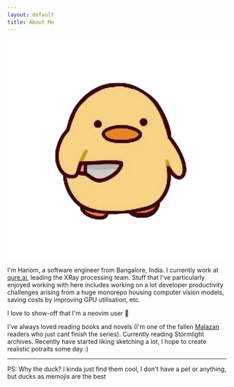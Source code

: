 ```yaml
---
layout: default
title: About Me
---
```


<img class="profile-picture" src="/assets/duck-with-knife.png">

I'm Hariom, a software engineer from Bangalore, India. I currently work at [qure.ai](https://www.qure.ai), leading the XRay processing team. Stuff that I've particularly enjoyed working with here includes working on a lot developer productivity challenges arising from a huge monorepo housing computer vision models, saving costs by improving GPU utilisation, etc.

I love to show-off that I'm a neovim user 🌚

I've always loved reading books and novels (I'm one of the fallen [Malazan](https://www.goodreads.com/series/43493-malazan-book-of-the-fallen) readers who just cant finish the series). Currently reading Stormlight archives. Recently have started liking sketching a lot, I hope to create realistic potraits some day :)

---

PS: Why the duck? I kinda just find them cool, I don't have a pet or anything, but ducks as memojis are the best
